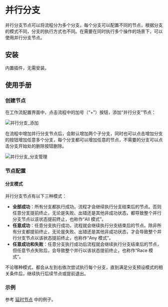 # 并行分支

并行分支节点可以将流程分为多个分支，每个分支可以配置不同的节点，根据分支的模式不同，分支的执行方式也不同。在需要在同时执行多个操作的场景下，可以使用并行分支节点。

## 安装

内置插件，无需安装。

## 使用手册

### 创建节点

在工作流配置界面中，点击流程中的加号（“+”）按钮，添加“并行分支”节点：

![并行分支_添加](https://static-docs.nocobase.com/9e0f3faa0b9335270647a30477559eac.png)

在流程中增加并行分支节点后，会默认增加两个子分支，同时也可以点击增加分支的按钮增加任意多个分支，每个分支都可以增加任意的节点，不需要的分支可以点击分支开始处的删除按钮删除。

![并行分支_分支管理](https://static-docs.nocobase.com/36088a8b7970c8a1771eb3ee9bc2a757.png)

### 节点配置

#### 分支模式

并行分支节点有以下三种模式：

- **全部成功**：所有分支都执行成功，流程才会继续执行分支结束后的节点。否则任意分支提前终止，无论是失败、出错还是其他非成功状态，都导致整个并行分支节点以该状态提前终止，也称作“All 模式”。
- **任意成功**：任意分支执行成功，流程就会继续执行分支结束后的节点。除非所有分支都提前终止，无论是失败、出错还是其他非成功状态，才会导致整个并行分支节点以该状态提前终止，也称作“Any 模式”。
- **任意成功和失败**：任意分支执行成功后流程就会继续执行分支结束后的节点，但任意节点失败后，会导致整个并行以该状态提前终止，也称作“Race 模式”。

不论哪种模式，都会从左到右依次尝试执行每个分支，直到满足分支预设模式的相关条件后，继续执行后续节点或提前退出。

### 示例

参考 [延时节点](/handbook/workflow/plugins/delay#示例) 中的例子。
